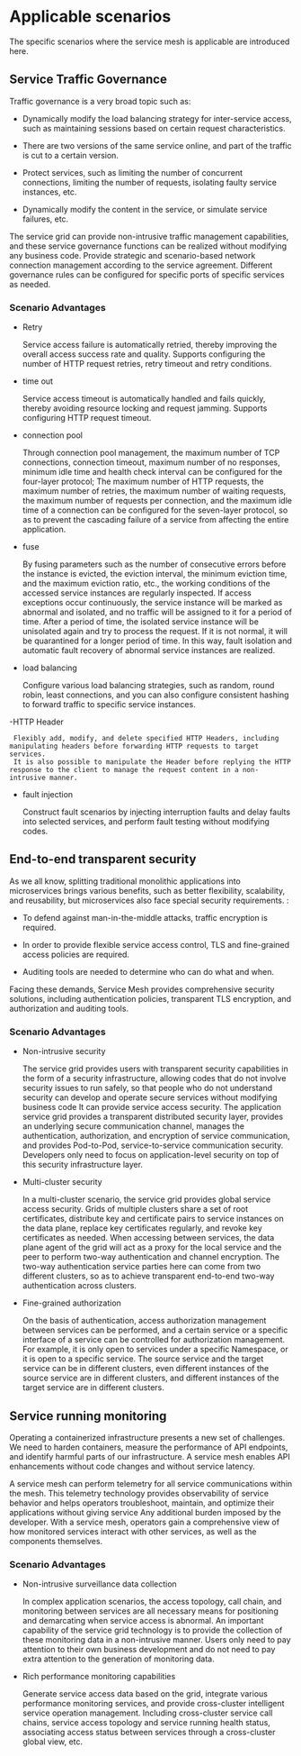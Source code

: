 # Applicable scenarios

The specific scenarios where the service mesh is applicable are introduced here.

## Service Traffic Governance

Traffic governance is a very broad topic such as:

- Dynamically modify the load balancing strategy for inter-service access, such as maintaining sessions based on certain request characteristics.

- There are two versions of the same service online, and part of the traffic is cut to a certain version.

- Protect services, such as limiting the number of concurrent connections, limiting the number of requests, isolating faulty service instances, etc.

- Dynamically modify the content in the service, or simulate service failures, etc.

The service grid can provide non-intrusive traffic management capabilities, and these service governance functions can be realized without modifying any business code. Provide strategic and scenario-based network connection management according to the service agreement. Different governance rules can be configured for specific ports of specific services as needed.

### Scenario Advantages

- Retry

     Service access failure is automatically retried, thereby improving the overall access success rate and quality. Supports configuring the number of HTTP request retries, retry timeout and retry conditions.

- time out

     Service access timeout is automatically handled and fails quickly, thereby avoiding resource locking and request jamming. Supports configuring HTTP request timeout.

- connection pool

     Through connection pool management, the maximum number of TCP connections, connection timeout, maximum number of no responses, minimum idle time and health check interval can be configured for the four-layer protocol;
     The maximum number of HTTP requests, the maximum number of retries, the maximum number of waiting requests, the maximum number of requests per connection, and the maximum idle time of a connection can be configured for the seven-layer protocol, so as to prevent the cascading failure of a service from affecting the entire application.

- fuse

     By fusing parameters such as the number of consecutive errors before the instance is evicted, the eviction interval, the minimum eviction time, and the maximum eviction ratio, etc., the working conditions of the accessed service instances are regularly inspected.
     If access exceptions occur continuously, the service instance will be marked as abnormal and isolated, and no traffic will be assigned to it for a period of time.
     After a period of time, the isolated service instance will be unisolated again and try to process the request. If it is not normal, it will be quarantined for a longer period of time. In this way, fault isolation and automatic fault recovery of abnormal service instances are realized.

- load balancing

     Configure various load balancing strategies, such as random, round robin, least connections, and you can also configure consistent hashing to forward traffic to specific service instances.

-HTTP Header

     Flexibly add, modify, and delete specified HTTP Headers, including manipulating headers before forwarding HTTP requests to target services.
     It is also possible to manipulate the Header before replying the HTTP response to the client to manage the request content in a non-intrusive manner.

- fault injection

     Construct fault scenarios by injecting interruption faults and delay faults into selected services, and perform fault testing without modifying codes.

## End-to-end transparent security

As we all know, splitting traditional monolithic applications into microservices brings various benefits, such as better flexibility, scalability, and reusability, but microservices also face special security requirements. :

- To defend against man-in-the-middle attacks, traffic encryption is required.

- In order to provide flexible service access control, TLS and fine-grained access policies are required.

- Auditing tools are needed to determine who can do what and when.

Facing these demands, Service Mesh provides comprehensive security solutions, including authentication policies, transparent TLS encryption, and authorization and auditing tools.

### Scenario Advantages

- Non-intrusive security

     The service grid provides users with transparent security capabilities in the form of a security infrastructure, allowing codes that do not involve security issues to run safely, so that people who do not understand security can develop and operate secure services without modifying business code It can provide service access security. The application service grid provides a transparent distributed security layer, provides an underlying secure communication channel, manages the authentication, authorization, and encryption of service communication, and provides Pod-to-Pod, service-to-service communication security. Developers only need to focus on application-level security on top of this security infrastructure layer.

- Multi-cluster security

     In a multi-cluster scenario, the service grid provides global service access security. Grids of multiple clusters share a set of root certificates, distribute key and certificate pairs to service instances on the data plane, replace key certificates regularly, and revoke key certificates as needed. When accessing between services, the data plane agent of the grid will act as a proxy for the local service and the peer to perform two-way authentication and channel encryption. The two-way authentication service parties here can come from two different clusters, so as to achieve transparent end-to-end two-way authentication across clusters.

- Fine-grained authorization

     On the basis of authentication, access authorization management between services can be performed, and a certain service or a specific interface of a service can be controlled for authorization management. For example, it is only open to services under a specific Namespace, or it is open to a specific service. The source service and the target service can be in different clusters, even different instances of the source service are in different clusters, and different instances of the target service are in different clusters.

## Service running monitoring

Operating a containerized infrastructure presents a new set of challenges. We need to harden containers, measure the performance of API endpoints, and identify harmful parts of our infrastructure. A service mesh enables API enhancements without code changes and without service latency.

A service mesh can perform telemetry for all service communications within the mesh. This telemetry technology provides observability of service behavior and helps operators troubleshoot, maintain, and optimize their applications without giving service Any additional burden imposed by the developer. With a service mesh, operators gain a comprehensive view of how monitored services interact with other services, as well as the components themselves.

### Scenario Advantages

- Non-intrusive surveillance data collection

     In complex application scenarios, the access topology, call chain, and monitoring between services are all necessary means for positioning and demarcating when service access is abnormal.
     An important capability of the service grid technology is to provide the collection of these monitoring data in a non-intrusive manner. Users only need to pay attention to their own business development and do not need to pay extra attention to the generation of monitoring data.

- Rich performance monitoring capabilities

     Generate service access data based on the grid, integrate various performance monitoring services, and provide cross-cluster intelligent service operation management.
     Including cross-cluster service call chains, service access topology and service running health status, associating access status between services through a cross-cluster global view, etc.